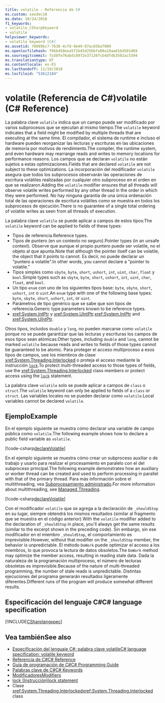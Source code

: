 ```yaml
---
title: volatile - Referencia de C#
ms.custom: seodec18
ms.date: 10/24/2018
f1_keywords:
- volatile_CSharpKeyword
- volatile
helpviewer_keywords:
- volatile keyword [C#]
ms.assetid: 78089bc7-7b38-4cfd-9e49-87ac036af009
ms.openlocfilehash: f96b450eea5f2b45d256bfe00a18aa616d501d69
ms.sourcegitcommit: fa38fe76abdc8972e37138fcb4dfdb3502ac5394
ms.translationtype: HT
ms.contentlocale: es-ES
ms.lasthandoff: 12/19/2018
ms.locfileid: "53612184"
---
```

# <a name="volatile-c-reference"></a><span data-ttu-id="b69a4-102">volatile (Referencia de C#)</span><span class="sxs-lookup"><span data-stu-id="b69a4-102">volatile (C# Reference)</span></span>

<span data-ttu-id="b69a4-103">La palabra clave `volatile` indica que un campo puede ser modificado por varios subprocesos que se ejecutan al mismo tiempo.</span><span class="sxs-lookup"><span data-stu-id="b69a4-103">The `volatile` keyword indicates that a field might be modified by multiple threads that are executing at the same time.</span></span> <span data-ttu-id="b69a4-104">El compilador, el sistema de runtime e incluso el hardware pueden reorganizar las lecturas y escrituras en las ubicaciones de memoria por motivos de rendimiento.</span><span class="sxs-lookup"><span data-stu-id="b69a4-104">The compiler, the runtime system, and even hardware may rearrange reads and writes to memory locations for performance reasons.</span></span> <span data-ttu-id="b69a4-105">Los campos que se declaran `volatile` no están sujetos a estas optimizaciones.</span><span class="sxs-lookup"><span data-stu-id="b69a4-105">Fields that are declared `volatile` are not subject to these optimizations.</span></span> <span data-ttu-id="b69a4-106">La incorporación del modificador `volatile` asegura que todos los subprocesos observarán las operaciones de escritura volátiles realizadas por cualquier otro subproceso en el orden en que se realizaron.</span><span class="sxs-lookup"><span data-stu-id="b69a4-106">Adding the `volatile` modifier ensures that all threads will observe volatile writes performed by any other thread in the order in which they were performed.</span></span> <span data-ttu-id="b69a4-107">No hay ninguna garantía de una única ordenación total de las operaciones de escritura volátiles como se muestra en todos los subprocesos de ejecución.</span><span class="sxs-lookup"><span data-stu-id="b69a4-107">There is no guarantee of a single total ordering of volatile writes as seen from all threads of execution.</span></span>

<span data-ttu-id="b69a4-108">La palabra clave `volatile` se puede aplicar a campos de estos tipos:</span><span class="sxs-lookup"><span data-stu-id="b69a4-108">The `volatile` keyword can be applied to fields of these types:</span></span>

- <span data-ttu-id="b69a4-109">Tipos de referencia.</span><span class="sxs-lookup"><span data-stu-id="b69a4-109">Reference types.</span></span>
- <span data-ttu-id="b69a4-110">Tipos de puntero (en un contexto no seguro).</span><span class="sxs-lookup"><span data-stu-id="b69a4-110">Pointer types (in an unsafe context).</span></span> <span data-ttu-id="b69a4-111">Observe que aunque el propio puntero puede ser volatile, no el objeto al que apunta.</span><span class="sxs-lookup"><span data-stu-id="b69a4-111">Note that although the pointer itself can be volatile, the object that it points to cannot.</span></span> <span data-ttu-id="b69a4-112">Es decir, no puede declarar un "puntero a volatile".</span><span class="sxs-lookup"><span data-stu-id="b69a4-112">In other words, you cannot declare a "pointer to volatile."</span></span>
- <span data-ttu-id="b69a4-113">Tipos simples como `sbyte`, `byte`, `short`, `ushort`, `int`, `uint`, `char`, `float` y `bool`.</span><span class="sxs-lookup"><span data-stu-id="b69a4-113">Simple types such as `sbyte`, `byte`, `short`, `ushort`, `int`, `uint`, `char`, `float`, and `bool`.</span></span>
- <span data-ttu-id="b69a4-114">Un tipo `enum` con uno de los siguientes tipos base: `byte`, `sbyte`, `short`, `ushort`, `int` o `uint`.</span><span class="sxs-lookup"><span data-stu-id="b69a4-114">An `enum` type with one of the following base types: `byte`, `sbyte`, `short`, `ushort`, `int`, or `uint`.</span></span>
- <span data-ttu-id="b69a4-115">Parámetros de tipo genérico que se sabe que son tipos de referencia.</span><span class="sxs-lookup"><span data-stu-id="b69a4-115">Generic type parameters known to be reference types.</span></span>
- <span data-ttu-id="b69a4-116"><xref:System.IntPtr> y <xref:System.UIntPtr>.</span><span class="sxs-lookup"><span data-stu-id="b69a4-116"><xref:System.IntPtr> and <xref:System.UIntPtr>.</span></span>

<span data-ttu-id="b69a4-117">Otros tipos, incluidos `double` y `long`, no pueden marcarse como `volatile` porque no se puede garantizar que las lecturas y escrituras los campos de esos tipos sean atómicas.</span><span class="sxs-lookup"><span data-stu-id="b69a4-117">Other types, including `double` and `long`, cannot be marked `volatile` because reads and writes to fields of those types cannot be guaranteed to be atomic.</span></span> <span data-ttu-id="b69a4-118">Para proteger el acceso multiproceso a esos tipos de campos, use los miembros de clase <xref:System.Threading.Interlocked> o proteja el acceso mediante la instrucción [`lock`](lock-statement.md).</span><span class="sxs-lookup"><span data-stu-id="b69a4-118">To protect multi-threaded access to those types of fields, use the <xref:System.Threading.Interlocked> class members or protect access using the [`lock`](lock-statement.md) statement.</span></span>

<span data-ttu-id="b69a4-119">La palabra clave `volatile` solo se puede aplicar a campos de `class` o `struct`.</span><span class="sxs-lookup"><span data-stu-id="b69a4-119">The `volatile` keyword can only be applied to fields of a `class` or `struct`.</span></span> <span data-ttu-id="b69a4-120">Las variables locales no se pueden declarar como `volatile`.</span><span class="sxs-lookup"><span data-stu-id="b69a4-120">Local variables cannot be declared `volatile`.</span></span>

## <a name="example"></a><span data-ttu-id="b69a4-121">Ejemplo</span><span class="sxs-lookup"><span data-stu-id="b69a4-121">Example</span></span>

<span data-ttu-id="b69a4-122">En el ejemplo siguiente se muestra cómo declarar una variable de campo pública como `volatile`.</span><span class="sxs-lookup"><span data-stu-id="b69a4-122">The following example shows how to declare a public field variable as `volatile`.</span></span>

[!code-csharp[declareVolatile](~/samples/snippets/csharp/language-reference/keywords/volatile/Program.cs#Declaration)]

<span data-ttu-id="b69a4-123">En el ejemplo siguiente se muestra cómo crear un subproceso auxiliar o de trabajo y usarlo para realizar el procesamiento en paralelo con el del subproceso principal.</span><span class="sxs-lookup"><span data-stu-id="b69a4-123">The following example demonstrates how an auxiliary or worker thread can be created and used to perform processing in parallel with that of the primary thread.</span></span> <span data-ttu-id="b69a4-124">Para más información sobre el multithreading, vea [Subprocesamiento administrado](../../../standard/threading/index.md).</span><span class="sxs-lookup"><span data-stu-id="b69a4-124">For more information about multithreading, see [Managed Threading](../../../standard/threading/index.md).</span></span>

[!code-csharp[declareVolatile](~/samples/snippets/csharp/language-reference/keywords/volatile/Program.cs#Volatile)]

<span data-ttu-id="b69a4-125">Con el modificador `volatile` que se agrega a la declaración de `_shouldStop` en su lugar, siempre obtendrá los mismos resultados (similar al fragmento que se muestra en el código anterior).</span><span class="sxs-lookup"><span data-stu-id="b69a4-125">With the `volatile` modifier added to the declaration of `_shouldStop` in place, you'll always get the same results (similar to the excerpt shown in the preceding code).</span></span> <span data-ttu-id="b69a4-126">Sin embargo, sin ese modificador en el miembro `_shouldStop`, el comportamiento es imprevisible.</span><span class="sxs-lookup"><span data-stu-id="b69a4-126">However, without that modifier on the `_shouldStop` member, the behavior is unpredictable.</span></span> <span data-ttu-id="b69a4-127">El método `DoWork` puede optimizar el acceso a los miembros, lo que provoca la lectura de datos obsoletos.</span><span class="sxs-lookup"><span data-stu-id="b69a4-127">The `DoWork` method may optimize the member access, resulting in reading stale data.</span></span> <span data-ttu-id="b69a4-128">Dada la naturaleza de la programación multiproceso, el número de lecturas obsoletas es imprevisible.</span><span class="sxs-lookup"><span data-stu-id="b69a4-128">Because of the nature of multi-threaded programming, the number of stale reads is unpredictable.</span></span> <span data-ttu-id="b69a4-129">Distintas ejecuciones del programa generarán resultados ligeramente diferentes.</span><span class="sxs-lookup"><span data-stu-id="b69a4-129">Different runs of the program will produce somewhat different results.</span></span>

## <a name="c-language-specification"></a><span data-ttu-id="b69a4-130">Especificación del lenguaje C#</span><span class="sxs-lookup"><span data-stu-id="b69a4-130">C# language specification</span></span>

[!INCLUDE[CSharplangspec](~/includes/csharplangspec-md.md)]

## <a name="see-also"></a><span data-ttu-id="b69a4-131">Vea también</span><span class="sxs-lookup"><span data-stu-id="b69a4-131">See also</span></span>

- [<span data-ttu-id="b69a4-132">Especificación del lenguaje C#: palabra clave volatile</span><span class="sxs-lookup"><span data-stu-id="b69a4-132">C# language specification: volatile keyword</span></span>](../../../../_csharplang/spec/classes.md#volatile-fields)
- [<span data-ttu-id="b69a4-133">Referencia de C#</span><span class="sxs-lookup"><span data-stu-id="b69a4-133">C# Reference</span></span>](../index.md)
- [<span data-ttu-id="b69a4-134">Guía de programación de C#</span><span class="sxs-lookup"><span data-stu-id="b69a4-134">C# Programming Guide</span></span>](../../programming-guide/index.md)
- [<span data-ttu-id="b69a4-135">Palabras clave de C#</span><span class="sxs-lookup"><span data-stu-id="b69a4-135">C# Keywords</span></span>](index.md)
- [<span data-ttu-id="b69a4-136">Modificadores</span><span class="sxs-lookup"><span data-stu-id="b69a4-136">Modifiers</span></span>](modifiers.md)
- [<span data-ttu-id="b69a4-137">lock (Instrucción)</span><span class="sxs-lookup"><span data-stu-id="b69a4-137">lock statement</span></span>](lock-statement.md)
- <span data-ttu-id="b69a4-138">Clase <xref:System.Threading.Interlocked></span><span class="sxs-lookup"><span data-stu-id="b69a4-138"><xref:System.Threading.Interlocked> class</span></span>
